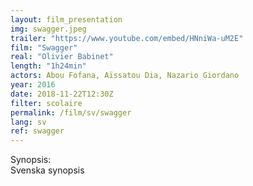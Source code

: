 ```yaml
---
layout: film_presentation
img: swagger.jpeg
trailer: "https://www.youtube.com/embed/HNniWa-uM2E"
film: "Swagger"
real: "Olivier Babinet"
length: "1h24min"
actors: Abou Fofana, Aïssatou Dia, Nazario Giordano
year: 2016
date: 2018-11-22T12:30Z
filter: scolaire
permalink: /film/sv/swagger
lang: sv
ref: swagger
---
```


<span class="name"> Synopsis:</span> <br/>
<span class="resumefilm"> Svenska synopsis </span>
